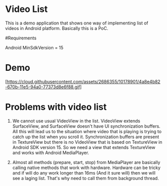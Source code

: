 # Video List 
This is a demo application that shows one way of implementing list of videos in Android platform.
Basically this is a PoC.

#Requirements

Android MinSdkVersion = 15

# Demo
[https://cloud.githubusercontent.com/assets/2686355/10178901/4a8e4b82-670b-11e5-94a0-77373d8e6f88.gif]


# Problems with video list
1. We cannot use usual VideoView in the list. VideoView extends SurfaceView, and SurfaceView doesn't have UI synchronization buffers. All this will lead us to the situation where video that is playing is trying to catch up the list when you scroll it. Synchronization buffers are present in TextureView but there is no VideoView that is based on TextureView in Android SDK version 15. So we need a view that extends TextureView and works with Android MediaPlayer.

2. Almost all methods (prepare, start, stop) from MediaPlayer are basically calling native methods that work with hardware. Hardware can be tricky and if will do any work longer than 16ms (And it sure will) then we will see a laging list. That's why need to call them from background thread.
